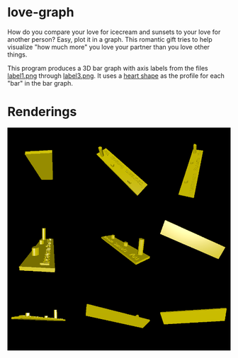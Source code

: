 # love-graph

How do you compare your love for icecream and sunsets to your love for another person? Easy, plot it in a graph. This romantic gift tries to help visualize "how much more" you love your partner than you love other things.

This program produces a 3D bar graph with axis labels from the files [label1.png](label1.png) through [label3.png](label3.png). It uses a [heart shape](heart.png) as the profile for each "bar" in the bar graph.

# Renderings

![Renderings](rendering.png)
